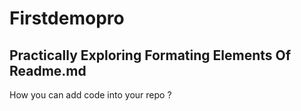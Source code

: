 # Firstdemopro
## Practically Exploring Formating Elements Of Readme.md
How you can add code into your repo ?
